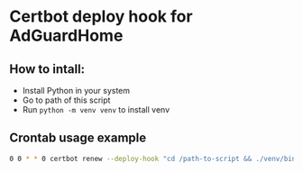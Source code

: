 # Certbot deploy hook for AdGuardHome
## How to intall:
* Install Python in your system
* Go to path of this script
* Run `python -m venv venv` to install venv
## Crontab usage example
```sh
0 0 * * 0 certbot renew --deploy-hook "cd /path-to-script && ./venv/bin/python ."
```